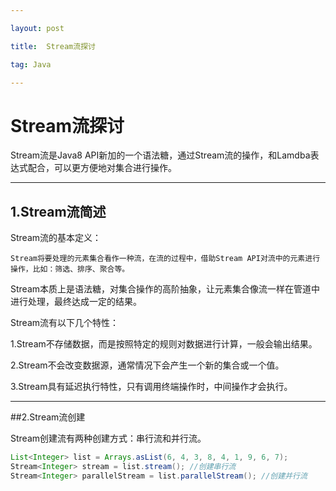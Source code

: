 ```yaml
---

layout: post

title:  Stream流探讨

tag: Java

---
```

# Stream流探讨

Stream流是Java8 API新加的一个语法糖，通过Stream流的操作，和Lamdba表达式配合，可以更方便地对集合进行操作。

---

## 1.Stream流简述

Stream流的基本定义： 

    Stream将要处理的元素集合看作一种流，在流的过程中，借助Stream API对流中的元素进行操作，比如：筛选、排序、聚合等。

Stream本质上是语法糖，对集合操作的高阶抽象，让元素集合像流一样在管道中进行处理，最终达成一定的结果。

Stream流有以下几个特性：

1.Stream不存储数据，而是按照特定的规则对数据进行计算，一般会输出结果。

2.Stream不会改变数据源，通常情况下会产生一个新的集合或一个值。

3.Stream具有延迟执行特性，只有调用终端操作时，中间操作才会执行。

---

##2.Stream流创建

Stream创建流有两种创建方式：串行流和并行流。

``` java
List<Integer> list = Arrays.asList(6, 4, 3, 8, 4, 1, 9, 6, 7);
Stream<Integer> stream = list.stream(); //创建串行流
Stream<Integer> parallelStream = list.parallelStream(); //创建并行流
```



 